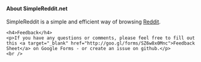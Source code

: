 <div class="col-xs-12">
	<h4>About SimpleReddit.net</h4>
	<p>SimpleReddit is a simple and efficient way of browsing <a target="_blank" href="http://reddit.com">Reddit</a>.</p>
	
	<h4>Feedback</h4>
	<p>If you have any questions or comments, please feel free to fill out this <a target="_blank" href="http://goo.gl/forms/SZ6w8x0Mnc">Feedback Sheet</a> on Google Forms - or create an issue on github.</p>
	<br />
</div>
